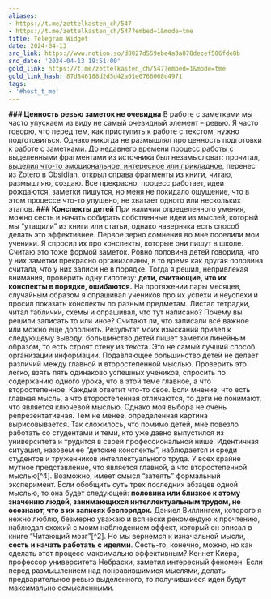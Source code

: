 ```yaml
---
aliases:
- https://t.me/zettelkasten_ch/547
- https://t.me/zettelkasten_ch/547?embed=1&mode=tme
title: Telegram Widget
date: 2024-04-13
src_link: https://www.notion.so/d8027d559ebe4a3a878decef506fde8b
src_date: '2024-04-13 19:51:00'
gold_link: https://t.me/zettelkasten_ch/547?embed=1&mode=tme
gold_link_hash: 87d846188d2d5d42a01e6766068c4971
tags:
- '#host_t_me'
---
```


**### Ценность ревью заметок не очевидна**
В работе с заметками мы часто упускаем из виду не самый очевидный элемент – ревью. Я часто говорю, что перед тем, как приступить к работе с текстом, нужно подготовиться. Однако никогда не размышлял про ценность подготовки к работе с заметками.
До недавнего времени процесс работы с выделенными фрагментами из источника был незамысловат: прочитал,
[выделил что-то эмоциональное, интересное или прикладное](https://rustamagamaliev.ru/?p=2315), перенес из Zotero в Obsidian, открыл справа фрагменты из книги, читаю, размышляю, создаю. Все прекрасно, процесс работает, идеи рождаются, заметки пишутся, но меня не покидало ощущение, что в этом процессе что-то упущено, не хватает одного или нескольких этапов.
**### Конспекты детей**
При наличии определенного умения, можно сесть и начать собирать собственные идеи из мыслей, который мы “утащили” из книги или статьи, однако наверняка есть способ делать это эффективнее. Первое зерно сомнения во мне поселили мои ученики. Я спросил их про конспекты, которые они пишут в школе. Считаю это тоже формой заметок. Ровно половина детей говорила, что у них заметки прекрасно организованы, в то время как другая половина считала, что у них записи не в порядке. Тогда я решил, непривлекая внимания, проверить одну гипотезу:
**дети, считающие, что их конспекты в порядке, ошибаются.**
На протяжении пары месяцев, случайным образом я спрашивал учеников про их успехи и неуспехи и просил показать конспекты по разным предметам. Листал тетрадки, читал таблички, схемы и спрашивал, что тут написано? Почему вы решили записать то или иное? Считают ли, что записали всё важное или можно еще дополнить.
Результат моих изысканий привел к следующему выводу: большинство детей пишет заметки линейным образом, то есть строят стену из текста. Это не самый лучший способ организации информации. Подавляющее большинство детей не делает различий между главной и второстепенной мыслью. Проверить это легко, взять пять одинаково успешных учеников, спросить по содержанию одного урока, что в этой теме главное, а что второстепенное. Каждый ответит что-то свое. Если мнение, что есть главная мысль, а что второстепенная отличаются, то дети не понимают, что является ключевой мыслью. Однако моя выбора не очень репрезентативная. Тем не менее, определенная картина вырисовывается.
Так сложилось, что помимо детей, мне повезло работать со студентами и теми, кто уже давно выпустился из университета и трудится в своей профессиональной нише. Идентичная ситуация, назовем ее “детские конспекты”, наблюдается и среди студентов и труженников интеллектуального труда. У всех крайне мутное представление, что является главной, а что второстепенной мыслью[^4].
Возможно, имеет смысл “затеять” формальный эксперимент.
Если обобщить суть трех последних абзацев одной мыслью, то она будет следующей:
**половина или близкое к этому значению людей, занимающихся интеллектуальным трудом, не осознают, что в их записях беспорядок.**
Дэниел Виллингем, которого я нежно люблю, безмерно уважаю и всячески рекомендую к прочтению, наблюдал схожий с моим наблюдением эффект, который он описал в книге “Читающий мозг”[^2].
Но мы вернемся к изначальной мысли,
**сесть и начать работать с идеями**. Сесть-то, конечно, можно, но как сделать этот процесс максимально эффективным? Кеннет Киера, профессор университета Небраски, заметил интересный феномен. Если перед размышлением над понравившимися мыслями, делать предварительное ревью выделенного, то получившиеся идеи будут максимально осмысленными.